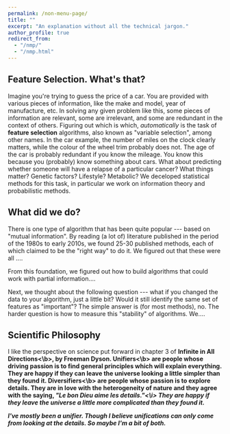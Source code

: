 ```yaml
---
permalink: /non-menu-page/
title: ""
excerpt: "An explanation without all the technical jargon."
author_profile: true
redirect_from: 
  - "/nmp/"
  - "/nmp.html"
---
```



Feature Selection. What's that?
-----

Imagine you're trying to guess the price of a car.
You are provided with various pieces of information, like the make and model, year of manufacture, etc.
In solving any given problem like this, some pieces of information are relevant, some are irrelevant, and some are redundant in the context of others.
Figuring out which is which, <i>automatically</i> is the task of
<b>feature selection</b> algorithms, also known as "variable selection", among other names.
In the car example, the number of miles on the clock clearly matters, while the colour of the wheel trim probably does not.
The age of the car is probably redundant if you know the mileage.
You know this because you (probably) know something about cars.
What about predicting whether someone will have a relapse of a particular cancer?
What things matter?
Genetic factors? Lifestyle? Metabolic?
We deceloped statistical methods for this task, in particular we work on information theory and probabilistic methods.

What did we do?
-----

There is one type of algorithm that has been quite popular --- based on "mutual information".
By reading (a lot of) literature published in the period of the 1980s to early 2010s, we found 25-30 published methods, each of which claimed to be the "right way" to do it.
We figured out that these were all ....

From this foundation, we figured out how to build algorithms that could work with partial information....


Next, we thought about the following question --- what if you changed the data to your algorithm, just a little bit?
Would it still identify the same set of features as "important"?  The simple answer is (for most methods), no.
The harder question is how to measure this "stability" of algorithms. We....


Scientific Philosophy
-----

I like the perspective on science put forward in chapter 3 of <b>Infinite in All Directions<\b>, by Freeman Dyson.
<b>Unifiers<\b> are people whose driving passion is to find general principles which will explain everything.
They are happy if they can leave the universe looking a little simpler than they found it.
<b>Diversifiers<\b> are people whose passion is to explore details.
They are in love with the heterogeneity of nature and they agree with the saying, <i>"Le bon Dieu aime les details."<\i>
They are happy if they leave the universe a little more complicated than they found it.

I've mostly been a unifier.
Though I believe unifications can only come from looking at the details.
So maybe I'm a bit of both.
